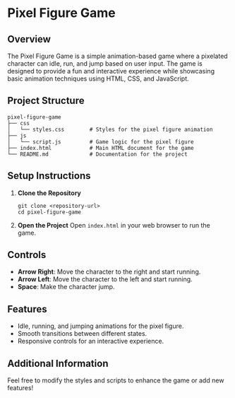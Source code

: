 # Pixel Figure Game

## Overview
The Pixel Figure Game is a simple animation-based game where a pixelated character can idle, run, and jump based on user input. The game is designed to provide a fun and interactive experience while showcasing basic animation techniques using HTML, CSS, and JavaScript.

## Project Structure
```
pixel-figure-game
├── css
│   └── styles.css        # Styles for the pixel figure animation
├── js
│   └── script.js         # Game logic for the pixel figure
├── index.html            # Main HTML document for the game
└── README.md             # Documentation for the project
```

## Setup Instructions
1. **Clone the Repository**
   ```
   git clone <repository-url>
   cd pixel-figure-game
   ```

2. **Open the Project**
   Open `index.html` in your web browser to run the game.

## Controls
- **Arrow Right**: Move the character to the right and start running.
- **Arrow Left**: Move the character to the left and start running.
- **Space**: Make the character jump.

## Features
- Idle, running, and jumping animations for the pixel figure.
- Smooth transitions between different states.
- Responsive controls for an interactive experience.

## Additional Information
Feel free to modify the styles and scripts to enhance the game or add new features!